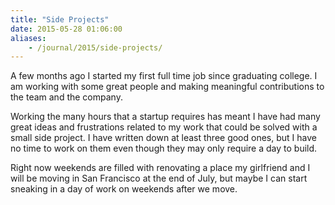 ```yaml
---
title: "Side Projects"
date: 2015-05-28 01:06:00
aliases:
    - /journal/2015/side-projects/
---
```


A few months ago I started my first full time job since graduating college. I am working with some great people and making meaningful contributions to the team and the company.

Working the many hours that a startup requires has meant I have had many great ideas and frustrations related to my work that could be solved with a small side project. I have written down at least three good ones, but I have no time to work on them even though they may only require a day to build.

Right now weekends are filled with renovating a place my girlfriend and I will be moving in San Francisco at the end of July, but maybe I can start sneaking in a day of work on weekends after we move.
